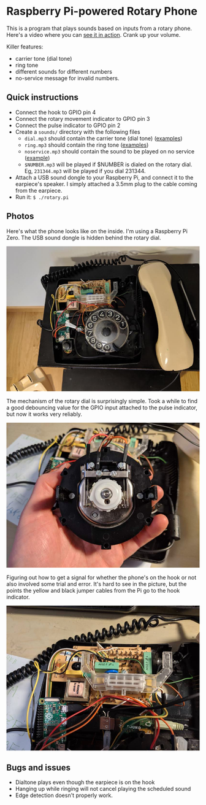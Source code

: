 # Raspberry Pi-powered Rotary Phone

This is a program that plays sounds based on inputs from a rotary phone. Here's a video where you can [see it in action](https://youtu.be/dZN5T5G_DpY). Crank up your volume.

Killer features:

* carrier tone (dial tone)
* ring tone
* different sounds for different numbers
* no-service message for invalid numbers.

## Quick instructions

* Connect the hook to GPIO pin 4
* Connect the rotary movement indicator to GPIO pin 3
* Connect the pulse indicator to GPIO pin 2
* Create a `sounds/` directory with the following files
  * `dial.mp3` should contain the carrier tone (dial tone) ([examples](https://www.soundsnap.com/tags/telephone_tone))
  * `ring.mp3` should contain the ring tone ([examples](https://www.soundsnap.com/tags/telephone_tone))
  * `noservice.mp3` should contain the sound to be played on no service ([example](https://www.youtube.com/watch?v=rKFAA-ntKXg))
  * `$NUMBER.mp3` will be played if $NUMBER is dialed on the rotary dial. Eg, `231344.mp3` will be played if you dial 231344.
* Attach a USB sound dongle to your Raspberry Pi, and connect it to the earpiece's speaker. I simply attached a 3.5mm plug to the cable coming from the earpiece.
* Run it: `$ ./rotary.pi`

## Photos

Here's what the phone looks like on the inside. I'm using a Raspberry Pi Zero. The USB sound dongle is hidden behind the rotary dial.

![Inside of the phone](photos/inside.jpg?raw=true)

The mechanism of the rotary dial is surprisingly simple. Took a while to find a good debouncing value for the GPIO input attached to the pulse indicator, but now it works very reliably.

![Rotary dial mechanism](photos/dial.jpg?raw=true)

Figuring out how to get a signal for whether the phone's on the hook or not also involved some trial and error. It's hard to see in the picture, but the points the yellow and black jumper cables from the Pi go to the hook indicator.

![Hook signal](photos/hook.jpg?raw=true)

## Bugs and issues

* Dialtone plays even though the earpiece is on the hook
* Hanging up while ringing will not cancel playing the scheduled sound
* Edge detection doesn't properly work.
